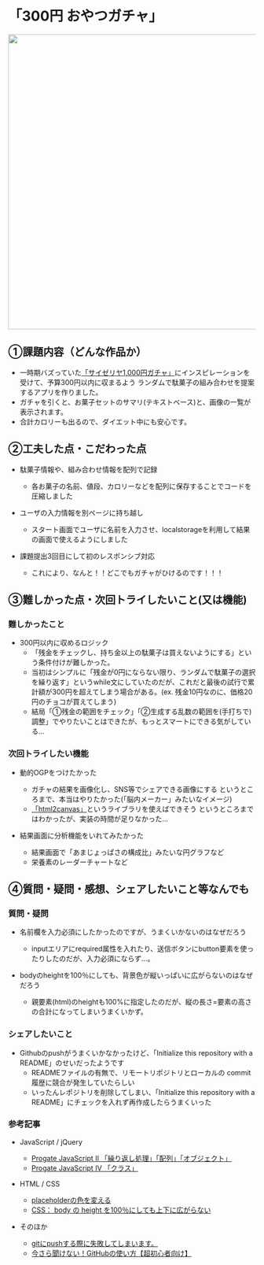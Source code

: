 # 「300円 おやつガチャ」

<img src ="https://user-images.githubusercontent.com/113824527/199662219-b63cb411-639b-4003-ae58-b2cae771c671.png" width="600px">

## ①課題内容（どんな作品か）
- 一時期バズっていた[「サイゼリヤ1,000円ガチャ」](https://saizeriya-1000yen.marusho.io/)にインスピレーションを受けて、予算300円以内に収まるよう ランダムで駄菓子の組み合わせを提案するアプリを作りました。
- ガチャを引くと、お菓子セットのサマリ(テキストベース)と、画像の一覧が表示されます。
- 合計カロリーも出るので、ダイエット中にも安心です。

## ②工夫した点・こだわった点
- 駄菓子情報や、組み合わせ情報を配列で記録
  - 各お菓子の名前、値段、カロリーなどを配列に保存することでコードを圧縮しました

- ユーザの入力情報を別ページに持ち越し
  - スタート画面でユーザに名前を入力させ、localstorageを利用して結果の画面で使えるようにしました

- 課題提出3回目にして初のレスポンシブ対応
  - これにより、なんと！！どこでもガチャがひけるのです！！！

## ③難しかった点・次回トライしたいこと(又は機能)
### 難しかったこと
- 300円以内に収めるロジック
  - 「残金をチェックし、持ち金以上の駄菓子は買えないようにする」という条件付けが難しかった。
  - 当初はシンプルに「残金が0円にならない限り、ランダムで駄菓子の選択を繰り返す」というwhile文にしていたのだが、これだと最後の試行で累計額が300円を超えてしまう場合がある。(ex. 残金10円なのに、価格20円のチョコが買えてしまう)
  - 結局「①残金の範囲をチェック」「②生成する乱数の範囲を(手打ちで)調整」でやりたいことはできたが、もっとスマートにできる気がしている…

### 次回トライしたい機能
- 動的OGPをつけたかった
  - ガチャの結果を画像化し、SNS等でシェアできる画像にする というところまで、本当はやりたかった(「脳内メーカー」みたいなイメージ)
  - [「html2canvas」](http://html2canvas.hertzen.com/)というライブラリを使えばできそう というところまではわかったが、実装の時間が足りなかった…

- 結果画面に分析機能をいれてみたかった
  - 結果画面で「あまじょっぱさの構成比」みたいな円グラフなど
  - 栄養素のレーダーチャートなど

## ④質問・疑問・感想、シェアしたいこと等なんでも
### 質問・疑問
- 名前欄を入力必須にしたかったのですが、うまくいかないのはなぜだろう
  - inputエリアにrequired属性を入れたり、送信ボタンにbutton要素を使ったりしたのだが、入力必須にならず…。

- bodyのheightを100％にしても、背景色が縦いっぱいに広がらないのはなぜだろう
  - 親要素(html)のheightも100%に指定したのだが、縦の長さ=要素の高さの合計になってしまいうまくいかず。

### シェアしたいこと
- Githubのpushがうまくいかなかったけど、「Initialize this repository with a README」のせいだったようです
  - READMEファイルの有無で、リモートリポジトリとローカルの commit履歴に競合が発生していたらしい
  - いったんレポジトリを削除してしまい、「Initialize this repository with a README」にチェックを入れず再作成したらうまくいった


###  参考記事
- JavaScript / jQuery
  - [Progate JavaScript II 「繰り返し処理」「配列」「オブジェクト」](https://prog-8.com/lessons/es6/study/2)
  - [Progate JavaScript IV 「クラス」](https://prog-8.com/lessons/es6/study/4)

- HTML / CSS
  - [placeholderの色を変える](https://code-kitchen.dev/css/placeholder/)
  - [CSS： body の height を100％にしても上下に広がらない](https://at.sachi-web.com/blog-entry-1369.html)

- そのほか
  - [gitにpushする際に失敗してしまいます。](https://teratail.com/questions/187949)
  - [今さら聞けない！GitHubの使い方【超初心者向け】](https://magazine.techacademy.jp/magazine/6235#ta-toc-4)
